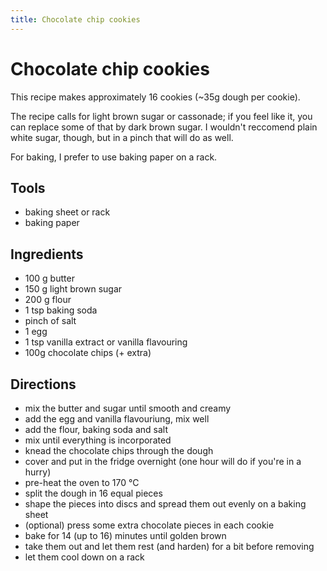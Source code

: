 ```yaml
---
title: Chocolate chip cookies
---
```


# Chocolate chip cookies

This recipe makes approximately 16 cookies (~35g dough per cookie).

The recipe calls for light brown sugar or cassonade; if you feel like it, you
can replace some of that by dark brown sugar. I wouldn't reccomend plain white
sugar, though, but in a pinch that will do as well.

For baking, I prefer to use baking paper on a rack.

## Tools

- baking sheet or rack
- baking paper

## Ingredients

- 100 g butter
- 150 g light brown sugar
- 200 g flour
- 1 tsp baking soda
- pinch of salt
- 1 egg
- 1 tsp vanilla extract or vanilla flavouring
- 100g chocolate chips (+ extra)

## Directions

- mix the butter and sugar until smooth and creamy
- add the egg and vanilla flavouriung, mix well
- add the flour, baking soda and salt
- mix until everything is incorporated
- knead the chocolate chips through the dough
- cover and put in the fridge overnight (one hour will do if you're in a hurry)
- pre-heat the oven to 170 °C
- split the dough in 16 equal pieces
- shape the pieces into discs and spread them out evenly on a baking sheet
- (optional) press some extra chocolate pieces in each cookie
- bake for 14 (up to 16) minutes until golden brown
- take them out and let them rest (and harden) for a bit before removing
- let them cool down on a rack
